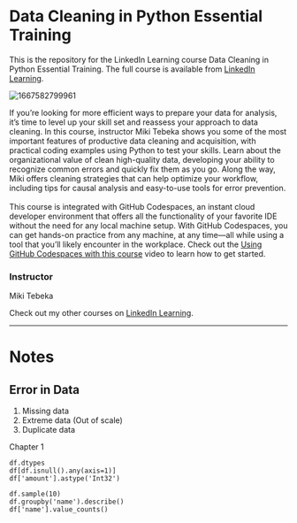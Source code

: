 # Data Cleaning in Python Essential Training
This is the repository for the LinkedIn Learning course Data Cleaning in Python Essential Training. The full course is available from [LinkedIn Learning][lil-course-url].

![1667582799961](https://user-images.githubusercontent.com/28540243/200747823-e4b24a18-e1ae-4075-bb04-02e4b8cd9da3.jpeg)

If you’re looking for more efficient ways to prepare your data for analysis, it’s time to level up your skill set and reassess your approach to data cleaning. In this course, instructor Miki Tebeka shows you some of the most important features of productive data cleaning and acquisition, with practical coding examples using Python to test your skills. Learn about the organizational value of clean high-quality data, developing your ability to recognize common errors and quickly fix them as you go. Along the way, Miki offers cleaning strategies that can help optimize your workflow, including tips for causal analysis and easy-to-use tools for error prevention.<br><br>This course is integrated with GitHub Codespaces, an instant cloud developer environment that offers all the functionality of your favorite IDE without the need for any local machine setup. With GitHub Codespaces, you can get hands-on practice from any machine, at any time—all while using a tool that you’ll likely encounter in the workplace. Check out the [Using GitHub Codespaces with this course][gcs-video-url] video to learn how to get started.

### Instructor

Miki Tebeka

Check out my other courses on [LinkedIn Learning](https://www.linkedin.com/learning/instructors/miki-tebeka?u=104).

[lil-course-url]: https://www.linkedin.com/learning/data-cleaning-in-python-essential-training-17061364
[lil-thumbnail-url]: https://media.licdn.com/dms/image/D560DAQG16fbd1_fa8w/learning-public-crop_675_1200/0/1667582799961?e=1668438000&v=beta&t=wG4qKGD3CPgQCIjuYQO0LDhzg-mAPknzJD95dhVeiEg
[gcs-video-url]: https://www.linkedin.com/learning/data-cleaning-in-python-essential-training-17061364/using-github-codespaces-with-this-course

---

# Notes

## Error in Data

1. Missing data
2. Extreme data (Out of scale)
3. Duplicate data

Chapter 1
```
df.dtypes
df[df.isnull().any(axis=1)]
df['amount'].astype('Int32')
```

```
df.sample(10)
df.groupby('name').describe()
df['name'].value_counts()

```